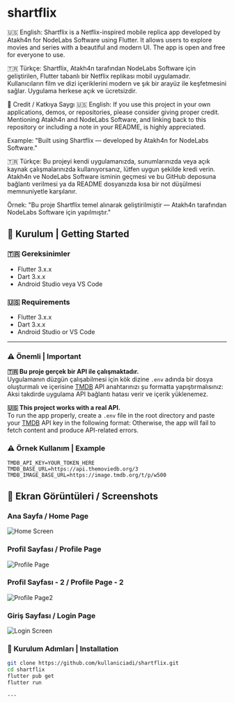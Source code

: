 # shartflix
🇺🇸 English:
Shartflix is a Netflix-inspired mobile replica app developed by Atakh4n for NodeLabs Software using Flutter. It allows users to explore movies and series with a beautiful and modern UI. The app is open and free for everyone to use.

🇹🇷 Türkçe:
Shartflix, Atakh4n tarafından NodeLabs Software için geliştirilen, Flutter tabanlı bir Netflix replikası mobil uygulamadır. Kullanıcıların film ve dizi içeriklerini modern ve şık bir arayüz ile keşfetmesini sağlar. Uygulama herkese açık ve ücretsizdir.

🙏 Credit / Katkıya Saygı 
🇺🇸 English:
If you use this project in your own applications, demos, or repositories, please consider giving proper credit.
Mentioning Atakh4n and NodeLabs Software, and linking back to this repository or including a note in your README, is highly appreciated.

Example:
"Built using Shartflix — developed by Atakh4n for NodeLabs Software."

🇹🇷 Türkçe:
Bu projeyi kendi uygulamanızda, sunumlarınızda veya açık kaynak çalışmalarınızda kullanıyorsanız, lütfen uygun şekilde kredi verin.
Atakh4n ve NodeLabs Software isminin geçmesi ve bu GitHub deposuna bağlantı verilmesi ya da README dosyanızda kısa bir not düşülmesi memnuniyetle karşılanır.

Örnek:
"Bu proje Shartflix temel alınarak geliştirilmiştir — Atakh4n tarafından NodeLabs Software için yapılmıştır."


## 🚀 Kurulum | Getting Started

### 🇹🇷 Gereksinimler  
- Flutter 3.x.x  
- Dart 3.x.x  
- Android Studio veya VS Code

### 🇺🇸 Requirements  
- Flutter 3.x.x  
- Dart 3.x.x  
- Android Studio or VS Code

---

### ⚠️ Önemli | Important

**🇹🇷 Bu proje gerçek bir API ile çalışmaktadır.**  
Uygulamanın düzgün çalışabilmesi için kök dizine `.env` adında bir dosya oluşturmalı ve içerisine [TMDB](https://www.themoviedb.org/) API anahtarınızı şu formatta yapıştırmalısınız:
Aksi takdirde uygulama API bağlantı hatası verir ve içerik yüklenemez.

**🇺🇸 This project works with a real API.**  
To run the app properly, create a `.env` file in the root directory and paste your [TMDB](https://www.themoviedb.org/) API key in the following format:
Otherwise, the app will fail to fetch content and produce API-related errors.

### ⚠️ Örnek Kullanım | Example 

```
TMDB_API_KEY=YOUR_TOKEN_HERE 
TMDB_BASE_URL=https://api.themoviedb.org/3
TMDB_IMAGE_BASE_URL=https://image.tmdb.org/t/p/w500
```

## 📸 Ekran Görüntüleri / Screenshots
### Ana Sayfa / Home Page
![Home Screen](screenshots/home.png)


### Profil Sayfası / Profile Page
![Profile Page](screenshots/profile.png)


### Profil Sayfası - 2 / Profile Page - 2
![Profile Page2](screenshots/profile2.png)


### Giriş Sayfası / Login Page
![Login Screen](screenshots/login.png)


### 🔧 Kurulum Adımları | Installation
```bash
git clone https://github.com/kullaniciadi/shartflix.git
cd shartflix
flutter pub get
flutter run

---



